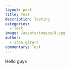 ```yaml
---
layout: post
title: Test
description: Testing
categories:
  - Test
image: /assets/images/4.jpg
author:
  - stan_girard
commentary: Test
---
```

Hello guys
